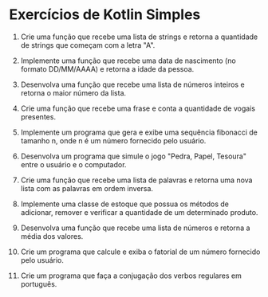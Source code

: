 # Exercícios de Kotlin Simples

1. Crie uma função que recebe uma lista de strings e retorna a quantidade de strings que começam com a letra "A".
2. Implemente uma função que recebe uma data de nascimento (no formato DD/MM/AAAA) e retorna a idade da pessoa.
3. Desenvolva uma função que recebe uma lista de números inteiros e retorna o maior número da lista.
4. Crie uma função que recebe uma frase e conta a quantidade de vogais presentes.
5. Implemente um programa que gera e exibe uma sequência fibonacci de tamanho n, onde n é um número fornecido pelo usuário.

6. Desenvolva um programa que simule o jogo "Pedra, Papel, Tesoura" entre o usuário e o computador.
7. Crie uma função que recebe uma lista de palavras e retorna uma nova lista com as palavras em ordem inversa.
8. Implemente uma classe de estoque que possua os métodos de adicionar, remover e verificar a quantidade de um determinado produto.
9. Desenvolva uma função que recebe uma lista de números e retorna a média dos valores.
10. Crie um programa que calcule e exiba o fatorial de um número fornecido pelo usuário.
11. Crie um programa que faça a conjugação dos verbos regulares em português.